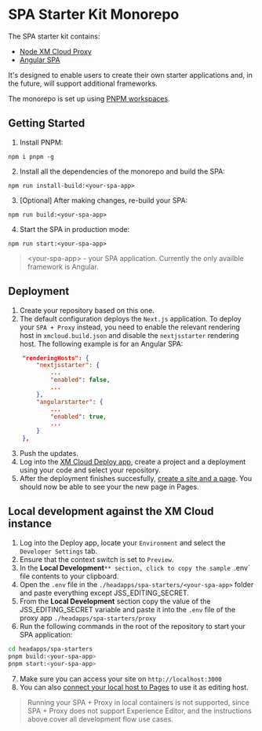 # SPA Starter Kit Monorepo

The SPA starter kit contains:

* [Node XM Cloud Proxy](proxy/)
* [Angular SPA](angular/)

It's designed to enable users to create their own starter applications and, in the future, will support additional frameworks.

The monorepo is set up using [PNPM workspaces](https://pnpm.io/workspaces).

## Getting Started

1. Install PNPM:
```shell
npm i pnpm -g
```

2. Install all the dependencies of the monorepo and build the SPA:
```shell
npm run install-build:<your-spa-app>
```

3. [Optional] After making changes, re-build your SPA:
```shell
npm run build:<your-spa-app>
```

4. Start the SPA in production mode:
```shell
npm run start:<your-spa-app>
```

> \<your-spa-app\> - your SPA application. Currently the only availble framework is Angular.

## Deployment

1. Create your repository based on this one.
2. The default configuration deploys the `Next.js` application. To deploy your `SPA + Proxy` instead, you need to enable the relevant rendering host in `xmcloud.build.json` and disable the `nextjsstarter` rendering host. The following example is for an Angular SPA:
  ```json
      "renderingHosts": {
          "nextjsstarter": {
              ...
              "enabled": false,
              ...
          },
          "angularstarter": {
              ...
              "enabled": true,
              ...
          }
      },
  ```
3. Push the updates.
4. Log into the [XM Cloud Deploy app](https://deploy.sitecorecloud.io/), create a project and a deployment using your code and select your repository.
5. After the deployment finishes succesfully, [create a site and a page](https://doc.sitecore.com/xmc/en/developers/xm-cloud/create-a-site-and-a-page.html). You should now be able to see your the new page in Pages.

## Local development against the XM Cloud instance

1. Log into the Deploy app, locate your `Environment` and select the `Developer Settings` tab.
2. Ensure that the context switch is set to `Preview`.
3. In the **Local Development**`** section, click to copy the sample `.env` file contents to your clipboard.
4. Open the `.env` file in the `./headapps/spa-starters/<your-spa-app>` folder and paste everything except JSS_EDITING_SECRET.
5. From the **Local Development** section copy the value of the JSS_EDITING_SECRET variable and paste it into the `.env` file of the proxy app `./headapps/spa-starters/proxy`
6. Run the following commands in the root of the repository to start your SPA application:
  ```bash
  cd headapps/spa-starters
  pnpm build:<your-spa-app>
  pnpm start:<your-spa-app>
  ```
7. Make sure you can access your site on `http://localhost:3000`
8. You can also [connect your local host to Pages](https://doc.sitecore.com/xmc/en/developers/xm-cloud/connect-your-local-host-to-pages.html) to use it as editing host.

> Running your SPA + Proxy in local containers is not supported, since SPA + Proxy does not support Experience Editor, and the instructions above cover all development flow use cases.
